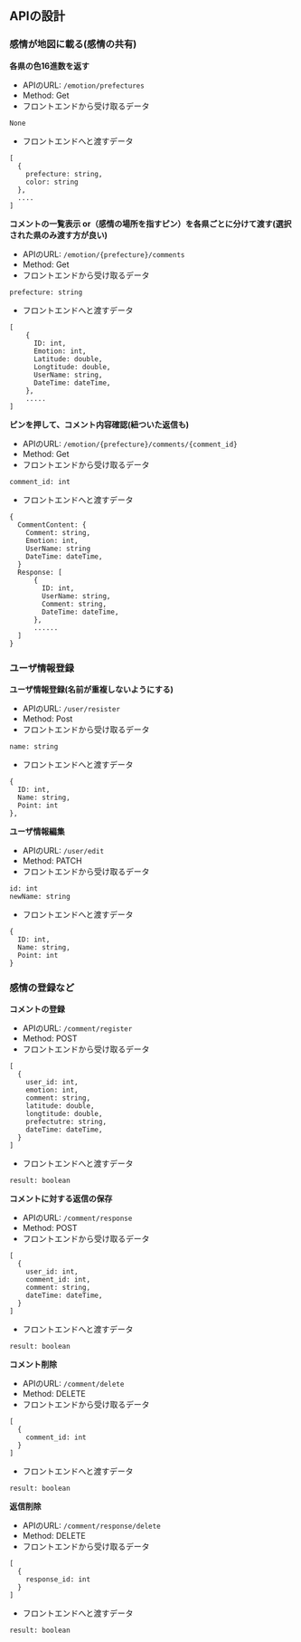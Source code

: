 ## APIの設計
### 感情が地図に載る(感情の共有)
**各県の色16進数を返す**  
- APIのURL: `/emotion/prefectures`  
- Method: Get  
- フロントエンドから受け取るデータ  
```
None
```
- フロントエンドへと渡すデータ
```
[
  {
    prefecture: string,
    color: string
  },
  ....
]
```

**コメントの一覧表示 or（感情の場所を指すピン）を各県ごとに分けて渡す(選択された県のみ渡す方が良い)**
- APIのURL: `/emotion/{prefecture}/comments`
- Method: Get  
- フロントエンドから受け取るデータ
```
prefecture: string  
```
- フロントエンドへと渡すデータ
```
[
    {
      ID: int,
      Emotion: int,
      Latitude: double,
      Longtitude: double,
      UserName: string,
      DateTime: dateTime,
    },
    .....
]
```
**ピンを押して、コメント内容確認(紐ついた返信も)**
- APIのURL: `/emotion/{prefecture}/comments/{comment_id}` 
- Method: Get   
- フロントエンドから受け取るデータ  
```
comment_id: int
```
- フロントエンドへと渡すデータ
```
{
  CommentContent: {
    Comment: string,
    Emotion: int,
    UserName: string
    DateTime: dateTime,
  }
  Response: [
      {
        ID: int,
        UserName: string,
        Comment: string,
        DateTime: dateTime,
      },
      ......
  ]
}
```
### ユーザ情報登録
**ユーザ情報登録(名前が重複しないようにする)**  
- APIのURL: `/user/resister`
- Method: Post
- フロントエンドから受け取るデータ    
```
name: string  
```
- フロントエンドへと渡すデータ
```
{
  ID: int,
  Name: string,
  Point: int
},

```
**ユーザ情報編集** 
- APIのURL: `/user/edit`
- Method: PATCH
- フロントエンドから受け取るデータ  
```
id: int
newName: string
```
- フロントエンドへと渡すデータ
```
{
  ID: int,
  Name: string,
  Point: int
}
```

### 感情の登録など
**コメントの登録**
- APIのURL: `/comment/register`
- Method: POST
- フロントエンドから受け取るデータ
```
[    
  {      
    user_id: int,
    emotion: int,   
    comment: string,   
    latitude: double,      
    longtitude: double,      
    prefectutre: string,      
    dateTime: dateTime, 
  }
]
```
- フロントエンドへと渡すデータ
```
result: boolean
```

**コメントに対する返信の保存**
- APIのURL: `/comment/response`
- Method: POST
- フロントエンドから受け取るデータ
```
[    
  {      
    user_id: int,
    comment_id: int,   
    comment: string,        
    dateTime: dateTime, 
  }
]
```
- フロントエンドへと渡すデータ
```
result: boolean
```
**コメント削除**
- APIのURL: `/comment/delete`
- Method: DELETE
- フロントエンドから受け取るデータ
```
[    
  {      
    comment_id: int
  }
]
```
- フロントエンドへと渡すデータ
```
result: boolean
```
**返信削除**
- APIのURL: `/comment/response/delete`
- Method: DELETE
- フロントエンドから受け取るデータ
```
[    
  {      
    response_id: int
  }
]
```
- フロントエンドへと渡すデータ
```
result: boolean
```
